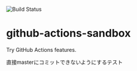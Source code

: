 ![Build Status](https://github.com/mdstoy/github-actions-sandbox/workflows/Java%20CI%20with%20Gradle/badge.svg?event=push)

# github-actions-sandbox
Try GitHub Actions features.

直接masterにコミットできないようにするテスト

